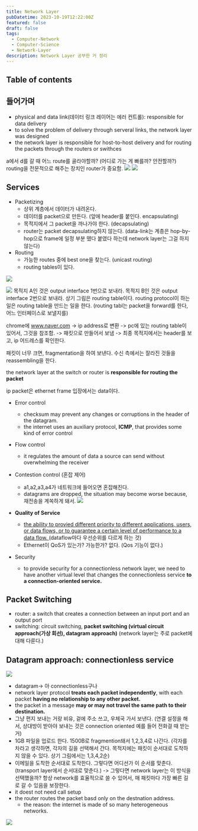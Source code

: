 ```yaml
---
title: Network Layer
pubDatetime: 2023-10-19T12:22:00Z
featured: false
draft: false
tags:
  - Computer-Network
  - Computer-Science
  - Network-Layer
description: Network Layer 공부한 거 정리
---
```


## Table of contents

## 들어가며

- physical and data link(데이터 링크 레이어는 에러 컨트롤): responsible for data delivery
- to solve the problem of delivery through serveral links, the network layer was designed
- the network layer is responsible for host-to-host delivery and for routing the packets through the routers or swithces

a에서 d를 갈 때 어느 route를 골라야할까? (어디로 가는 게 빠를까? 안전할까?)
routing을 전문적으로 해주는 장치인 router가 중요함.
![](https://res.cloudinary.com/gyunseo-blog/image/upload/v1698669625/network-layer-1697686506932.jpeg)
![](https://res.cloudinary.com/gyunseo-blog/image/upload/v1698669625/network-layer-1697686274993.jpeg)

## Services

- Packetizing
  - 상위 계층에서 데이터가 내려온다.
  - 데이터를 packet으로 만든다. (앞에 header를 붙인다. encapsulating)
  - 목적지에서 그 packet을 까나가야 한다. (decapsulating)
  - router는 packet decapsulating하지 않는다. (data-link는 계층은 hop-by-hop으로 frame에 일정 부분 뗐다 붙였다 하는데 network layer는 그걸 하지 않는다)
- Routing
  - 가능한 routes 중에 best one을 찾는다. (unicast routing)
  - routing tables이 있다.

![](https://res.cloudinary.com/gyunseo-blog/image/upload/v1698669625/network-layer-1697686506932.jpeg)

![](https://res.cloudinary.com/gyunseo-blog/image/upload/v1698669625/network-layer-1697686563197.jpeg)
목적지 A인 것은 output interface 1번으로 보내라.
목적지 B인 것은 output interface 2번으로 보내라.
상기 그림은 routing table이다.
routing protocol이 하는 일은 routing table을 만드는 일을 한다. (routing tabl는 packet을 forward를 한다, 어느 인터페이스로 보낼지를)

chrome에 www.naver.com -> ip address로 변환 -> pc에 있는 routing table이 있어서, 그것을 참조함. -> 패킷으로 만들어서 보냄 -> 최종 목적지에서는 header를 보고, ip 어드레스를 확인한다.

패킷이 너무 크면, fragmentation을 하여 보낸다.
수신 측에서는 잘라진 것들을 reassembling을 한다.

the network layer at the switch or router is **responsible for routing the packet**

ip packet은 ethernet frame 입장에서는 data이다.

- Error control
  - checksum may prevent any changes or corruptions in the header of the datagram.
  - the internet uses an auxiliary protocol, **ICMP**, that provides some kind of error control
- Flow control

  - it regulates the amount of data a source can send without overwhelming the receiver

- Contestion control (혼잡 제어)
  - a1,a2,a3,a4가 네트워크에 들어오면 혼잡해진다.
  - datagrams are dropped, the situation may become worse because, 재전송을 계쏙하게 돼서.
    ![](https://res.cloudinary.com/gyunseo-blog/image/upload/v1698669625/network-layer-1697687226265.jpeg)
- **Quality of Service**

  - <u>the ability to provied different priority to different applications, users, or data flows, or to guarantee a certain level of performance to a data flow. </u> (dataflow마다 우선순위를 다르게 하는 것)
  - Ethernet이 QoS가 있는가? 가능한가? 없다. (Qos 기능이 없다.)

- Security
  - to provide security for a connectionless network layer, we need to have another virtual level that changes the connectionless service **to a connection-oriented service.**

## Packet Switching

- router: a switch that creates a connection between an input port and an output port
- switching: circuit switching, **packet switching (virtual circuit approach(가상 회선), datagram approach)** (network layer는 주로 packet에 대해 다룬다.)

## Datagram approach: connectionless service

![](https://res.cloudinary.com/gyunseo-blog/image/upload/v1698669625/network-layer-1697687787184.jpeg)

- datagram-> 아 connectionless구나
- network layer protocol **treats each packet independently**, with each packet **having no relationship to any other packet.**
- the packet in a message **may or may not travel the same path to their destination.**
- 그냥 편지 보내는 거랑 비유, 겉에 주소 쓰고, 우체국 가서 보낸다. (연결 설정을 해서, 상대방이 받아야 보내는 것은 connection oriented 예를 들어 전화걸 때 받는 거)
- 1GB 파일을 업로드 한다. 1500B로 fragmention돼서 1,2,3,4로 나간다. (각자를 차라고 생각하면, 각자의 길을 선택해서 간다. 목적지에는 패킷이 순서대로 도착하지 않을 수 있다. 상기 그림에서는 1,3,4,2순)
- 이메일을 도착한 순서대로 도착한다. 그렇다면 어디선가 이 순서를 맞춘다. (transport layer에서 순서대로 맞춘다.) -> 그렇다면 network layer는 이 방식을 선택했을까? 항상 network를 효율적으로 쓸 수 있어서, 매 패킷마다 가장 빠른 길로 갈 수 있음을 보장한다.
- it doest not need call setup
- the router routes the packet basd only on the destnation address.
  - the reason: the internet is made of so many heterogeneous networks.

![](https://res.cloudinary.com/gyunseo-blog/image/upload/v1698669625/network-layer-1697688294327.jpeg)

